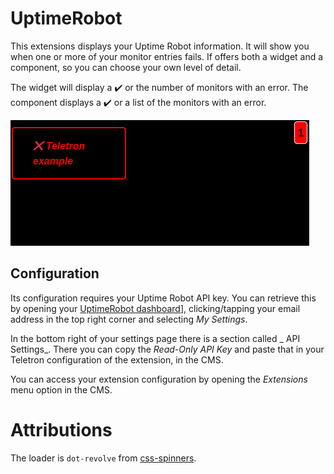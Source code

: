 # UptimeRobot

This extensions displays your Uptime Robot information. It will show you when one or more of your monitor
entries fails. If offers both a widget and a component, so you can choose your own level of detail.

The widget will display a ✔️ or the number of monitors with an error. The component displays a ✔️ or a list
of the monitors with an error.

![uptime-robot](docs/uptime-robot.gif)

## Configuration

Its configuration requires your Uptime Robot API key. You can retrieve this by opening your
[UptimeRobot dashboard](https://uptimerobot.com/dashboard)], clicking/tapping your email address
in the top right corner and selecting _My Settings_.

In the bottom right of your settings page there is a section called _ API Settings_. There you
can copy the _Read-Only API Key_ and paste that in your Teletron configuration of the extension,
in the CMS.

You can access your extension configuration by opening the _Extensions_ menu option in the CMS.

# Attributions

The loader is `dot-revolve` from [css-spinners](https://github.com/n3r4zzurr0/svg-spinners).
